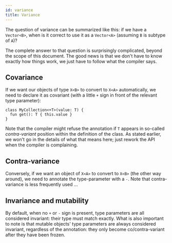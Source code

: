 ```yaml
---
id: variance
title: Variance
---
```


The question of variance can be summarized like this: if we have a `Vector<B>`, when is it correct to use it as a `Vector<A>` (assuming `B` is subtype of `A`)?

The complete answer to that question is surprisingly complicated, beyond the scope of this document. The good news is that we don't have to know exactly how things work, we just have to follow what the compiler says.

## Covariance

If we want our objects of type `X<B>` to convert to `X<A>` automatically, we need to declare it as covariant (with a little `+` sign in front of the relevant type parameter):

```
class MyCollection<+T>(value: T) {
  fun get(): T { this.value }
}
```

Note that the compiler might refuse the annotation if `T` appears in so-called *contra-variant* position within the definition of the class. As stated earlier, we won't go in the details of what that means here; just rework the API when the compiler is complaining.

## Contra-variance

Conversely, if we want an object of `X<A>` to convert to `X<B>` (the other way around), we need to annotate the type-parameter with a `-`. Note that contra-variance is less frequently used ...

## Invariance and mutability

By default, when no `+` or `-` sign is present, type parameters are all considered invariant: their type must match exactly. What is also important to note is that mutable objects' type parameters are always considered invariant, regardless of the annotation: they only become co/contra-variant after they have been frozen.
